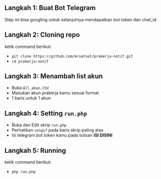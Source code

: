 ## Langkah 1: Buat Bot Telegram
Step ini bisa googling untuk selanjutnya mendapatkan bot token dan chat_id

## Langkah 2: Cloning repo
ketik command berikut:
- `git clone https://github.com/mrsetset/prakerja-notif.git`
- `cd prakerja-notif`

## Langkah 3: Menambah list akun
- Buka `All_akun.CSV`
- Masukan akun prakerja kamu sesuai format
- 1 baris untuk 1 akun

## Langkah 4: Setting `run.php`
- Buka dan Edit skrip `run.php`
- Perhatikan `congif` pada baris skrip paling atas
- Isi telegram bot token kamu pada tulisan **ISI DISINI**

## Langkah 5: Running 
ketik command berikut:
- `php run.php`
